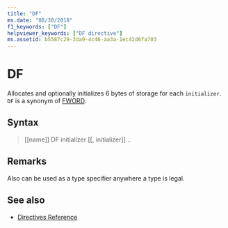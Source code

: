 ```yaml
---
title: "DF"
ms.date: "08/30/2018"
f1_keywords: ["DF"]
helpviewer_keywords: ["DF directive"]
ms.assetid: b5587c29-3da9-4c46-aa3a-1ec42d6fa703
---
```

# DF

Allocates and optionally initializes 6 bytes of storage for each `initializer`. `DF` is a synonym of [FWORD](../../assembler/masm/fword.md).

## Syntax

> [[name]] DF initializer [[, initializer]]...

## Remarks

Also can be used as a type specifier anywhere a type is legal.

## See also

- [Directives Reference](../../assembler/masm/directives-reference.md)
